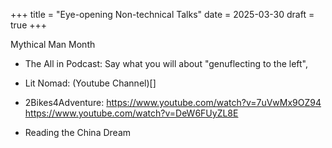 +++
title = "Eye-opening Non-technical Talks"
date = 2025-03-30
draft = true
+++

Mythical Man Month
 - The All in Podcast: Say what you will about "genuflecting to the left", 
 - Lit Nomad: (Youtube Channel)[]

 - 2Bikes4Adventure: https://www.youtube.com/watch?v=7uVwMx9OZ94
 https://www.youtube.com/watch?v=DeW6FUyZL8E

 - Reading the China Dream